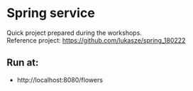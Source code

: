 # Spring service

Quick project prepared during the workshops.
</br>
Reference project: https://github.com/lukasze/spring_180222

## Run at:
- http://localhost:8080/flowers